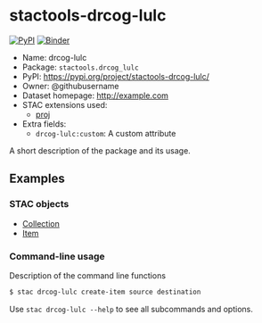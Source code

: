 # stactools-drcog-lulc

[![PyPI](https://img.shields.io/pypi/v/stactools-drcog-lulc)](https://pypi.org/project/stactools-drcog-lulc/)
[![Binder](https://mybinder.org/badge_logo.svg)](https://mybinder.org/v2/gh/stactools-packages/drcog-lulc/main?filepath=docs/installation_and_basic_usage.ipynb)

- Name: drcog-lulc
- Package: `stactools.drcog_lulc`
- PyPI: https://pypi.org/project/stactools-drcog-lulc/
- Owner: @githubusername
- Dataset homepage: http://example.com
- STAC extensions used:
  - [proj](https://github.com/stac-extensions/projection/)
- Extra fields:
  - `drcog-lulc:custom`: A custom attribute

A short description of the package and its usage.

## Examples

### STAC objects

- [Collection](examples/collection.json)
- [Item](examples/item/item.json)

### Command-line usage

Description of the command line functions

```bash
$ stac drcog-lulc create-item source destination
```

Use `stac drcog-lulc --help` to see all subcommands and options.
